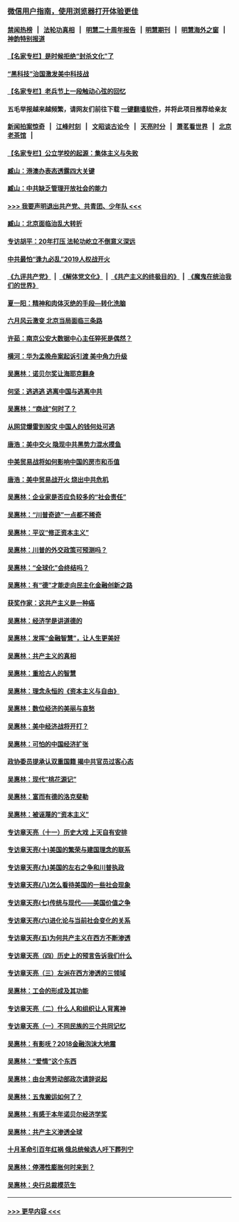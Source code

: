 ### [微信用户指南，使用浏览器打开体验更佳](https://github.com/gfw-breaker/banned-news1/blob/master/indexes/wechat-guide.md?t=0)
#### [禁闻热榜](热点新闻.md?t=0)  &nbsp;&nbsp;|&nbsp;&nbsp; [法轮功真相](https://github.com/gfw-breaker/truth/blob/master/README.md?t=0) &nbsp;&nbsp;|&nbsp;&nbsp; [明慧二十周年报告](https://github.com/gfw-breaker/mh-reports/blob/master/README.md?t=0) &nbsp;&nbsp;|&nbsp;&nbsp;[明慧期刊](https://github.com/gfw-breaker/mh-qikan) &nbsp;&nbsp;|&nbsp;&nbsp; [明慧海外之窗](https://github.com/gfw-breaker/mh-news/blob/master/README.md?t=0) &nbsp;&nbsp;|&nbsp;&nbsp; [神韵特别报道](https://github.com/gfw-breaker/mh-news/blob/master/shenyun.md?t=0)
#### [【名家专栏】是时候拒绝“封杀文化”了](../pages/nsc423/n11814093.md?t=02101833) 
#### [“黑科技”治国激发美中科技战](../pages/nsc423/n11638056.md?t=02101833) 
#### [【名家专栏】老兵节上一段触动心弦的回忆](../pages/nsc423/n11646016.md?t=02101833) 
#### 五毛举报越来越频繁，请网友们前往下载 [一键翻墙软件](https://github.com/gfw-breaker/ssr-accounts)，并将此项目推荐给亲友
#### [新闻拍案惊奇](https://github.com/gfw-breaker/banned-news1/blob/master/pages/link4.md) &nbsp;&nbsp;|&nbsp;&nbsp; [江峰时刻](https://github.com/gfw-breaker/banned-news1/blob/master/pages/link4.md) &nbsp;&nbsp;|&nbsp;&nbsp; [文昭谈古论今](https://github.com/gfw-breaker/banned-news1/blob/master/pages/link4.md) &nbsp;&nbsp;|&nbsp;&nbsp; [天亮时分](https://github.com/gfw-breaker/banned-news1/blob/master/pages/link4.md) &nbsp;&nbsp;|&nbsp;&nbsp; [萧茗看世界](https://github.com/gfw-breaker/banned-news1/blob/master/pages/link4.md) &nbsp;&nbsp;|&nbsp;&nbsp; [北京老茶馆](https://github.com/gfw-breaker/banned-news1/blob/master/pages/link4.md) &nbsp;&nbsp;|&nbsp;&nbsp; 
#### [【名家专栏】公立学校的起源：集体主义与失败](../pages/nsc423/n11601833.md?t=02101833) 
#### [臧山：港澳办表态透露四大关键](../pages/nsc423/n11421628.md?t=02101833) 
#### [臧山：中共缺乏管理开放社会的能力](../pages/nsc423/n11407457.md?t=02101833) 
#### [>>> 我要声明退出共产党、共青团、少年队 <<<](https://github.com/begood0513/goodnews/blob/master/quit/letter.md) 
#### [臧山：北京面临治乱大转折](../pages/nsc423/n11406895.md?t=02101833) 
#### [专访胡平：20年打压 法轮功屹立不倒意义深远](../pages/nsc423/n11398800.md?t=02101833) 
#### [中共最怕“逢九必乱”2019人权战开火](../pages/nsc423/n11385248.md?t=02101833) 
#### [《九评共产党》](https://github.com/begood0513/9ping.md/blob/master/README.md) &nbsp;|&nbsp; [《解体党文化》](../../../../jtdwh.md/blob/master/README.md)  &nbsp;|&nbsp; [《共产主义的终极目的》](../../../../gczydzjmd.md/blob/master/README.md) &nbsp;|&nbsp; [《魔鬼在统治我们的世界》](../../../../mgztzwmdsj.md/blob/master/README.md) 
#### [夏一阳：精神和肉体灭绝的手段—转化洗脑](../pages/nsc423/n11368250.md?t=02101833) 
#### [六月风云激变 北京当局面临三条路](../pages/nsc423/n11313668.md?t=02101833) 
#### [许茹：南京公安大数据中心主任猝死是偶然？](../pages/nsc423/n11064744.md?t=02101833) 
#### [横河：华为孟晚舟案起诉引渡 美中角力升级](../pages/nsc423/n11027230.md?t=02101833) 
#### [吴惠林：诺贝尔奖让海耶克翻身](../pages/nsc423/n10890049.md?t=02101833) 
#### [何坚：逃逃逃 逃离中国与逃离中共](../pages/nsc423/n10592891.md?t=02101833) 
#### [吴惠林：“商战”何时了？](../pages/nsc423/n10573558.md?t=02101833) 
#### [从网贷爆雷到股灾 中国人的钱何处可逃](../pages/nsc423/n10572800.md?t=02101833) 
#### [唐浩：美中交火 隐现中共黑势力混水摸鱼](../pages/nsc423/n10544040.md?t=02101833) 
#### [中美贸易战将如何影响中国的房市和币值](../pages/nsc423/n10543697.md?t=02101833) 
#### [唐浩：美中贸易战开火 烧出中共危机](../pages/nsc423/n10540126.md?t=02101833) 
#### [吴惠林：企业家是否应负较多的“社会责任”](../pages/nsc423/n10535022.md?t=02101833) 
#### [吴惠林：“川普奇迹”一点都不稀奇](../pages/nsc423/n10512808.md?t=02101833) 
#### [吴惠林：平议“修正资本主义”](../pages/nsc423/n10495724.md?t=02101833) 
#### [吴惠林：川普的外交政策可预测吗？](../pages/nsc423/n10462387.md?t=02101833) 
#### [吴惠林：“全球化”会终结吗？](../pages/nsc423/n10452838.md?t=02101833) 
#### [吴惠林：有“德”才能走向民主化金融创新之路](../pages/nsc423/n10432292.md?t=02101833) 
#### [获奖作家：这共产主义是一种癌](../pages/nsc423/n10431541.md?t=02101833) 
#### [吴惠林：经济学是讲道德的](../pages/nsc423/n10398014.md?t=02101833) 
#### [吴惠林：发挥“金融智慧”，让人生更美好](../pages/nsc423/n10375019.md?t=02101833) 
#### [吴惠林：共产主义的真相](../pages/nsc423/n10351394.md?t=02101833) 
#### [吴惠林：重拾古人的智慧](../pages/nsc423/n10337691.md?t=02101833) 
#### [吴惠林：理念永恒的《资本主义与自由》](../pages/nsc423/n10316274.md?t=02101833) 
#### [吴惠林：数位经济的美丽与哀愁](../pages/nsc423/n10292946.md?t=02101833) 
#### [吴惠林：美中经济战将开打？](../pages/nsc423/n10258825.md?t=02101833) 
#### [吴惠林：可怕的中国经济扩张](../pages/nsc423/n10219147.md?t=02101833) 
#### [政协委员提承认双重国籍 揭中共官员过客心态](../pages/nsc423/n10208809.md?t=02101833) 
#### [吴惠林：现代“桃花源记”](../pages/nsc423/n10185234.md?t=02101833) 
#### [吴惠林：富而有德的洛克斐勒](../pages/nsc423/n10142264.md?t=02101833) 
#### [吴惠林：被诬蔑的“资本主义”](../pages/nsc423/n10124816.md?t=02101833) 
#### [专访章天亮（十一）历史大戏 上天自有安排](../pages/nsc423/n10094905.md?t=02101833) 
#### [专访章天亮(十)美国的繁荣与建国理念的联系](../pages/nsc423/n10094899.md?t=02101833) 
#### [专访章天亮(九)美国的左右之争和川普执政](../pages/nsc423/n10094889.md?t=02101833) 
#### [专访章天亮(八)怎么看待美国的一些社会现象](../pages/nsc423/n10094857.md?t=02101833) 
#### [专访章天亮(七)传统与现代——美国价值之争](../pages/nsc423/n10093140.md?t=02101833) 
#### [专访章天亮(六)进化论与当前社会变化的关系](../pages/nsc423/n10092036.md?t=02101833) 
#### [专访章天亮(五)为何共产主义在西方不断渗透](../pages/nsc423/n10083620.md?t=02101833) 
#### [专访章天亮（四）历史上的预言告诉我们什么](../pages/nsc423/n10083606.md?t=02101833) 
#### [专访章天亮（三）左派在西方渗透的三领域](../pages/nsc423/n10081115.md?t=02101833) 
#### [吴惠林：工会的形成及其功能](../pages/nsc423/n10080633.md?t=02101833) 
#### [专访章天亮（二）什么人和组织让人背离神](../pages/nsc423/n10076637.md?t=02101833) 
#### [专访章天亮（一）不同民族的三个共同记忆](../pages/nsc423/n10074188.md?t=02101833) 
#### [吴惠林：有影呒？2018金融泡沫大地震](../pages/nsc423/n10040534.md?t=02101833) 
#### [吴惠林：“爱情”这个东西](../pages/nsc423/n10019423.md?t=02101833) 
#### [吴惠林：由台湾劳动部政次请辞说起](../pages/nsc423/n9979679.md?t=02101833) 
#### [吴惠林：五鬼搬运如何了？](../pages/nsc423/n9925338.md?t=02101833) 
#### [吴惠林：有感于本年诺贝尔经济学奖](../pages/nsc423/n9871883.md?t=02101833) 
#### [吴惠林：共产主义渗透全球](../pages/nsc423/n9812748.md?t=02101833) 
#### [十月革命引百年红祸 俄总统候选人吁下葬列宁](../pages/nsc423/n9810182.md?t=02101833) 
#### [吴惠林：停滞性膨胀何时来到？](../pages/nsc423/n9764136.md?t=02101833) 
#### [吴惠林：央行总裁模范生](../pages/nsc423/n9728134.md?t=02101833) 

----
#### [ >>> 更早内容 <<< ](../indexes/nsc423-earlier.md)

